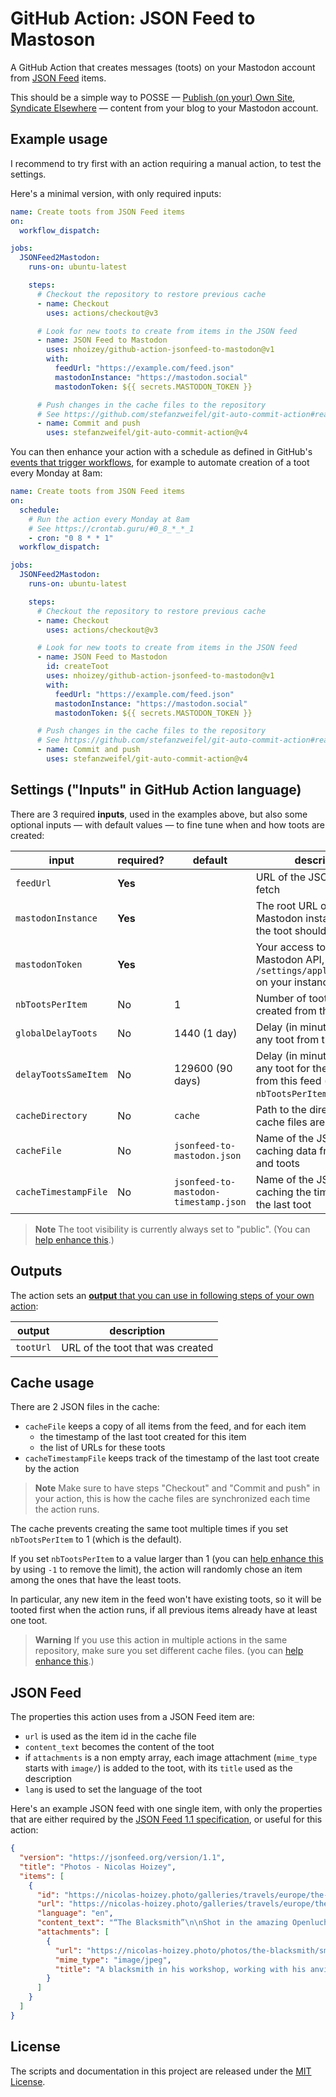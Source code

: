# GitHub Action: JSON Feed to Mastoson

A GitHub Action that creates messages (toots) on your Mastodon account from [JSON Feed](https://www.jsonfeed.org/) items.

This should be a simple way to POSSE — [Publish (on your) Own Site, Syndicate Elsewhere](https://indieweb.org/POSSE) — content from your blog to your Mastodon account.

## Example usage

I recommend to try first with an action requiring a manual action, to test the settings.

Here's a minimal version, with only required inputs:

```yaml
name: Create toots from JSON Feed items
on:
  workflow_dispatch:

jobs:
  JSONFeed2Mastodon:
    runs-on: ubuntu-latest

    steps:
      # Checkout the repository to restore previous cache
      - name: Checkout
        uses: actions/checkout@v3

      # Look for new toots to create from items in the JSON feed
      - name: JSON Feed to Mastodon
        uses: nhoizey/github-action-jsonfeed-to-mastodon@v1
        with:
          feedUrl: "https://example.com/feed.json"
          mastodonInstance: "https://mastodon.social"
          mastodonToken: ${{ secrets.MASTODON_TOKEN }}

      # Push changes in the cache files to the repository
      # See https://github.com/stefanzweifel/git-auto-commit-action#readme
      - name: Commit and push
        uses: stefanzweifel/git-auto-commit-action@v4
```

You can then enhance your action with a schedule as defined in GitHub's [events that trigger workflows](https://docs.github.com/en/actions/using-workflows/events-that-trigger-workflows#schedule), for example to automate creation of a toot every Monday at 8am:

```yaml
name: Create toots from JSON Feed items
on:
  schedule:
    # Run the action every Monday at 8am
    # See https://crontab.guru/#0_8_*_*_1
    - cron: "0 8 * * 1"
  workflow_dispatch:

jobs:
  JSONFeed2Mastodon:
    runs-on: ubuntu-latest

    steps:
      # Checkout the repository to restore previous cache
      - name: Checkout
        uses: actions/checkout@v3

      # Look for new toots to create from items in the JSON feed
      - name: JSON Feed to Mastodon
        id: createToot
        uses: nhoizey/github-action-jsonfeed-to-mastodon@v1
        with:
          feedUrl: "https://example.com/feed.json"
          mastodonInstance: "https://mastodon.social"
          mastodonToken: ${{ secrets.MASTODON_TOKEN }}

      # Push changes in the cache files to the repository
      # See https://github.com/stefanzweifel/git-auto-commit-action#readme
      - name: Commit and push
        uses: stefanzweifel/git-auto-commit-action@v4
```

## Settings ("Inputs" in GitHub Action language)

There are 3 required **inputs**, used in the examples above, but also some optional inputs — with default values — to fine tune when and how toots are created:

| input                | required? | default                               | description                                                                                              |
| -------------------- | --------- | ------------------------------------- | -------------------------------------------------------------------------------------------------------- |
| `feedUrl`            | **Yes**   |                                       | URL of the JSON Feed to fetch                                                                            |
| `mastodonInstance`   | **Yes**   |                                       | The root URL of the Mastodon instance where the toot should be created                                   |
| `mastodonToken`      | **Yes**   |                                       | Your access token for the Mastodon API, get it from `/settings/applications/new` on your instance        |
| `nbTootsPerItem`     | No        | 1                                     | Number of toots that can be created from the same item                                                   |
| `globalDelayToots`   | No        | 1440 (1 day)                          | Delay (in minutes) between any toot from this feed                                                       |
| `delayTootsSameItem` | No        | 129600 (90 days)                      | Delay (in minutes) between any toot for the same item from this feed (used only if `nbTootsPerItem > 1`) |
| `cacheDirectory`     | No        | `cache`                               | Path to the directory where cache files are stored                                                       |
| `cacheFile`          | No        | `jsonfeed-to-mastodon.json`           | Name of the JSON file caching data from the feed and toots                                               |
| `cacheTimestampFile` | No        | `jsonfeed-to-mastodon-timestamp.json` | Name of the JSON file caching the timestamp of the last toot                                             |

> **Note**
> The toot visibility is currently always set to "public". (You can [help enhance this](https://github.com/nhoizey/github-action-jsonfeed-to-mastodon/issues/8).)

## Outputs

The action sets an [**output** that you can use in following steps of your own action](https://docs.github.com/en/actions/creating-actions/metadata-syntax-for-github-actions#outputs-for-docker-container-and-javascript-actions):

| output    | description                      |
| --------- | -------------------------------- |
| `tootUrl` | URL of the toot that was created |

## Cache usage

There are 2 JSON files in the cache:

- `cacheFile` keeps a copy of all items from the feed, and for each item
  - the timestamp of the last toot created for this item
  - the list of URLs for these toots
- `cacheTimestampFile` keeps track of the timestamp of the last toot create by the action

> **Note**
> Make sure to have steps "Checkout" and "Commit and push" in your action, this is how the cache files are synchronized each time the action runs.

The cache prevents creating the same toot multiple times if you set `nbTootsPerItem` to 1 (which is the default).

If you set `nbTootsPerItem` to a value larger than 1 (you can [help enhance this](https://github.com/nhoizey/github-action-jsonfeed-to-mastodon/issues/7) by using `-1` to remove the limit), the action will randomly chose an item among the ones that have the least toots.

In particular, any new item in the feed won't have existing toots, so it will be tooted first when the action runs, if all previous items already have at least one toot.

> **Warning**
> If you use this action in multiple actions in the same repository, make sure you set different cache files. (you can [help enhance this](https://github.com/nhoizey/github-action-jsonfeed-to-mastodon/issues/9).)

## JSON Feed

The properties this action uses from a JSON Feed item are:

- `url` is used as the item id in the cache file
- `content_text` becomes the content of the toot
- if `attachments` is a non empty array, each image attachment (`mime_type` starts with `image/`) is added to the toot, with its `title` used as the description
- `lang` is used to set the language of the toot

Here's an example JSON feed with one single item, with only the properties that are either required by the [JSON Feed 1.1 specification](https://www.jsonfeed.org/version/1.1/), or useful for this action:

```json
{
  "version": "https://jsonfeed.org/version/1.1",
  "title": "Photos - Nicolas Hoizey",
  "items": [
    {
      "id": "https://nicolas-hoizey.photo/galleries/travels/europe/the-netherlands/arnhem/the-blacksmith/",
      "url": "https://nicolas-hoizey.photo/galleries/travels/europe/the-netherlands/arnhem/the-blacksmith/",
      "language": "en",
      "content_text": "“The Blacksmith”\n\nShot in the amazing Openluchtmuseum (Open Air Museum) near Arnhem, in The Netherlands.\n\n📅 12th July 2014\n\n📸 Sony RX100 Mark III\n🎞️ ISO 3200, ƒ/2.8, 1/80s\n\n#Travels #Europe #TheNetherlands #Arnhem #Photo #Photography #PhotoOfTheDay #DailyPhoto\n\n🔎 https://nicolas-hoizey.photo/galleries/travels/europe/the-netherlands/arnhem/the-blacksmith/",
      "attachments": [
        {
          "url": "https://nicolas-hoizey.photo/photos/the-blacksmith/small.jpg",
          "mime_type": "image/jpeg",
          "title": "A blacksmith in his workshop, working with his anvil"
        }
      ]
    }
  ]
}
```

## License

The scripts and documentation in this project are released under the [MIT License](LICENSE).
